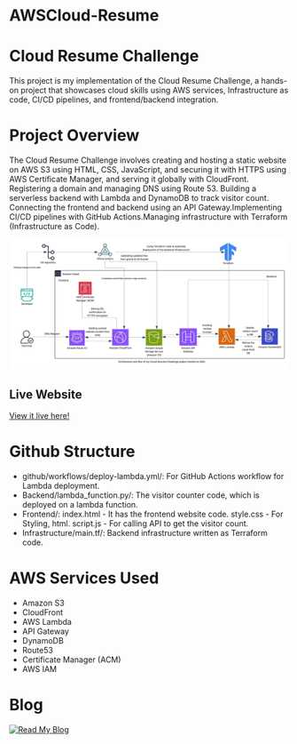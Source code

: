 # AWSCloud-Resume
# Cloud Resume Challenge

This project is my implementation of the Cloud Resume Challenge, a hands-on project that showcases cloud skills using AWS services, Infrastructure as code, CI/CD pipelines, and frontend/backend integration.

# Project Overview
The Cloud Resume Challenge involves creating and hosting a static website on AWS S3 using HTML, CSS, JavaScript, and securing it with HTTPS using AWS Certificate Manager, and serving it globally with CloudFront. Registering a domain and managing DNS using Route 53. Building a serverless backend with Lambda and DynamoDB to track visitor count. Connecting the frontend and backend using an API Gateway.Implementing CI/CD pipelines with GitHub Actions.Managing infrastructure with Terraform (Infrastructure as Code).

![Architecture Diagram](assets/architecture.jpeg)

## Live Website
[View it live here!](https://anusha-cloud-resume.com)

# Github Structure
* github/workflows/deploy-lambda.yml/: For GitHub Actions workflow for Lambda deployment.
* Backend/lambda_function.py/: The visitor counter code, which is deployed on a lambda function.
* Frontend/: index.html - It has the frontend website code.
             style.css - For Styling, html.
             script.js - For calling API to get the visitor count.
* Infrastructure/main.tf/: Backend infrastructure written as Terraform code.

# AWS Services Used

* Amazon S3
* CloudFront
* AWS Lambda
* API Gateway
* DynamoDB
* Route53
* Certificate Manager (ACM)
* AWS IAM

# Blog

[![Read My Blog](https://img.shields.io/badge/Read%20My%20Blog-Click%20Here-blue?style=for-the-badge)](https://anushajampula.medium.com)

